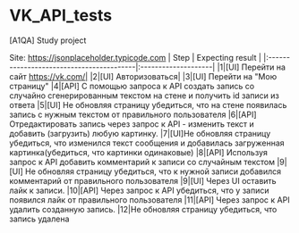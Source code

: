 # VK_API_tests


[A1QA] Study project 

Site: https://jsonplaceholder.typicode.com
|                 Step                     | Expecting result    |
|:-----------------------------------------|:--------------------| 
|1|[UI] Перейти на сайт https://vk.com/|
|2|[UI] Авторизоваться|
|3|[UI] Перейти на "Мою страницу"
|4|[API] С помощью запроса к API создать запись со случайно сгенерированным текстом на стене и 
получить id записи из ответа
|5|[UI] Не обновляя страницу убедиться, что на стене появилась запись с нужным текстом от 
правильного пользователя
|6|[API] Отредактировать запись через запрос к API - изменить текст и добавить (загрузить) любую 
картинку.
|7|[UI]Не обновляя страницу убедиться, что изменился текст сообщения и добавилась загруженная 
картинка(убедиться, что картинки одинаковые)
|8|[API] Используя запрос к API добавить комментарий к записи со случайным текстом
|9|[UI] Не обновляя страницу убедиться, что к нужной записи добавился комментарий от 
правильного пользователя
|9|[UI] Через UI оставить лайк к записи.
|10|[API] Через запрос к API убедиться, что у записи появился лайк от правильного пользователя
|11|[API] Через запрос к API удалить созданную запись.
|12|Не обновляя страницу убедиться, что запись удалена
